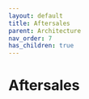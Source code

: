 ```yaml
---
layout: default
title: Aftersales
parent: Architecture
nav_order: 7
has_children: true
---
```


# Aftersales
